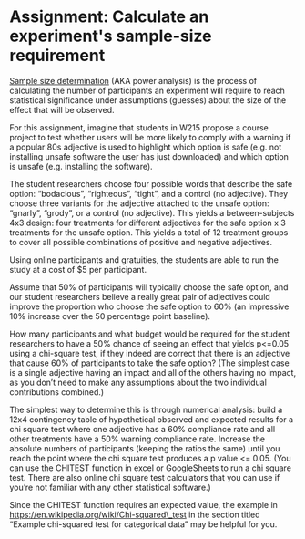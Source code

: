 # Assignment: Calculate an experiment's sample-size requirement

[<span class="underline">Sample size determination</span>](https://en.wikipedia.org/wiki/Sample_size_determination) (AKA power analysis) is the process of calculating the number of participants an experiment will require to reach statistical significance under assumptions (guesses) about the size of the effect that will be observed.

For this assignment, imagine that students in W215 propose a course project to test whether users will be more likely to comply with a warning if a popular 80s adjective is used to highlight which option is safe (e.g. not installing unsafe software the user has just downloaded) and which option is unsafe (e.g. installing the software).

The student researchers choose four possible words that describe the safe option: “bodacious”, “righteous”, “tight”, and a control (no adjective). They choose three variants for the adjective attached to the unsafe option: “gnarly”, “grody”, or a control (no adjective). This yields a between-subjects 4x3 design: four treatments for different adjectives for the safe option x 3 treatments for the unsafe option. This yields a total of 12 treatment groups to cover all possible combinations of positive and negative adjectives.

Using online participants and gratuities, the students are able to run the study at a cost of $5 per participant.

Assume that 50% of participants will typically choose the safe option, and our student researchers believe a really great pair of adjectives could improve the proportion who choose the safe option to 60% (an impressive 10% increase over the 50 percentage point baseline).

How many participants and what budget would be required for the student researchers to have a 50% chance of seeing an effect that yields p\<=0.05 using a chi-square test, if they indeed are correct that there is an adjective that cause 60% of participants to take the safe option? (The simplest case is a single adjective having an impact and all of the others having no impact, as you don’t need to make any assumptions about the two individual contributions combined.)

The simplest way to determine this is through numerical analysis: build a 12x4 contingency table of hypothetical observed and expected results for a chi square test where one adjective has a 60% compliance rate and all other treatments have a 50% warning compliance rate. Increase the absolute numbers of participants (keeping the ratios the same) until you reach the point where the chi square test produces a p value \<= 0.05. (You can use the CHITEST function in excel or GoogleSheets to run a chi square test. There are also online chi square test calculators that you can use if you’re not familiar with any other statistical software.)

Since the CHITEST function requires an expected value, the example in [<span class="underline">https://en.wikipedia.org/wiki/Chi-squared\_test</span>](https://en.wikipedia.org/wiki/Chi-squared_test) in the section titled “Example chi-squared test for categorical data” may be helpful for you.

